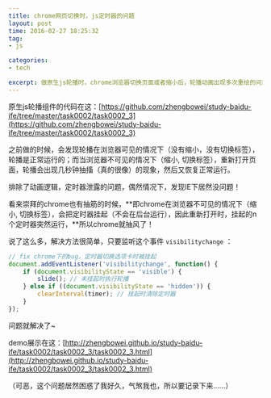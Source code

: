 ```yaml
---
title: chrome网页切换时，js定时器的问题
layout: post
time: 2016-02-27 18:25:32 
tag:
- js

categories:
- tech

excerpt: 做原生js轮播时，chrome浏览器切换页面或者缩小后，轮播动画出现多次重绘的问题
---
```


原生js轮播组件的代码在这：[https://github.com/zhengbowei/study-baidu-ife/tree/master/task0002/task0002_3](https://github.com/zhengbowei/study-baidu-ife/tree/master/task0002/task0002_3)

之前做的时候，会发现轮播在浏览器可见的情况下（没有缩小，没有切换标签），轮播是正常运行的；而当浏览器不可见的情况下（缩小, 切换标签），重新打开页面，轮播会出现几秒钟抽搐（真的很像）的现象，然后又恢复正常运行。

排除了动画逻辑，定时器泄露的问题，偶然情况下，发现IE下居然没问题！

看来崇拜的chrome也有抽筋的时候，**即chrome在浏览器不可见的情况下（缩小, 切换标签），会把定时器挂起（不会在后台运行），因此重新打开时，挂起的n个定时器突然运行，**所以chrome就抽风了！

说了这么多，解决方法很简单，只要监听这个事件 `visibilitychange` ：

```javascript
// fix chrome下的bug，定时器切换选项卡时被挂起
document.addEventListener('visibilitychange', function() {
    if (document.visibilityState == 'visible') {
        slide(); // 未挂起时执行轮播
    } else if ((document.visibilityState == 'hidden')) {
        clearInterval(timer); // 挂起时清除定时器
    }
});
```

问题就解决了~

demo展示在这：[http://zhengbowei.github.io/study-baidu-ife/task0002/task0002_3/task0002_3.html](http://zhengbowei.github.io/study-baidu-ife/task0002/task0002_3/task0002_3.html)

（可恶，这个问题居然困惑了我好久，气煞我也，所以要记录下来……）